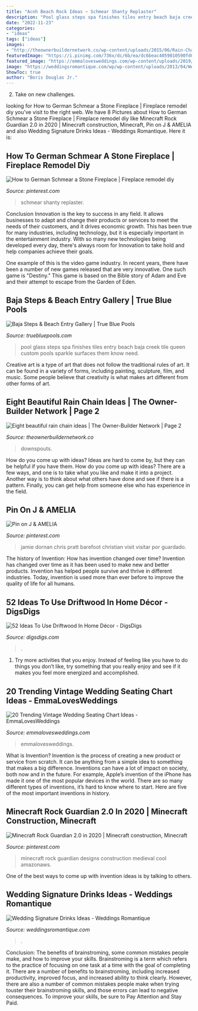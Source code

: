 ```yaml
---
title: "Acnh Beach Rock Ideas ~ Schmear Shanty Replaster"
description: "Pool glass steps spa finishes tiles entry beach baja creek tile queen custom pools sparkle surfaces them know need"
date: "2022-11-23"
categories:
- "ideas"
tags: ["ideas"]
images:
- "http://theownerbuildernetwork.co/wp-content/uploads/2015/06/Rain-Chain-Ideas-07.jpg"
featuredImage: "https://i.pinimg.com/736x/dc/6b/ea/dc6beac4059010590fd0e0793140d422.jpg"
featured_image: "https://emmalovesweddings.com/wp-content/uploads/2019/03/vintage-window-inspired-wedding-seating-chart-560x840.jpg"
image: "https://weddingsromantique.com/wp/wp-content/uploads/2013/04/Wedding-Signature-Drinks-Ideas-2.jpg"
ShowToc: true
author: "Boris Douglas Jr."
---
```



2. Take on new challenges.

	

		
looking for How to German Schmear a Stone Fireplace | Fireplace remodel diy you've visit to the right web. We have 8 Pictures about How to German Schmear a Stone Fireplace | Fireplace remodel diy like Minecraft Rock Guardian 2.0 in 2020 | Minecraft construction, Minecraft, Pin on J &amp; AMELIA and also Wedding Signature Drinks Ideas - Weddings Romantique. Here it is:
		
    
## How To German Schmear A Stone Fireplace | Fireplace Remodel Diy

<img loading=lazy src="https://i.pinimg.com/736x/d4/c6/e7/d4c6e720a2705b2cdca3b37f58cd84ea.jpg" onerror="this.onerror=null;this.src='https://tse2.mm.bing.net/th?id=OIP.mkuci5Z7nIEpjJRmCfOI0AHaJ3&amp;pid=15.1';" alt="How to German Schmear a Stone Fireplace | Fireplace remodel diy">

_Source: pinterest.com_

>schmear shanty replaster. 

	

Conclusion
Innovation is the key to success in any field. It allows businesses to adapt and change their products or services to meet the needs of their customers, and it drives economic growth.
This has been true for many industries, including technology, but it is especially important in the entertainment industry. With so many new technologies being developed every day, there's always room for Innovation to take hold and help companies achieve their goals.

One example of this is the video game industry. In recent years, there have been a number of new games released that are very innovative. One such game is "Destiny." This game is based on the Bible story of Adam and Eve and their attempt to escape from the Garden of Eden.

    
## Baja Steps &amp; Beach Entry Gallery | True Blue Pools

<img loading=lazy src="https://truebluepools.com/wp-content/uploads/ngg_featured/Glass-tile-spa.JPG" onerror="this.onerror=null;this.src='https://tse1.mm.bing.net/th?id=OIP.K-z_Y-30bUkcQL2crhhRowHaFj&amp;pid=15.1';" alt="Baja Steps &amp; Beach Entry Gallery | True Blue Pools">

_Source: truebluepools.com_

>pool glass steps spa finishes tiles entry beach baja creek tile queen custom pools sparkle surfaces them know need. 

	

Creative art is a type of art that does not follow the traditional rules of art. It can be found in a variety of forms, including painting, sculpture, film, and music. Some people believe that creativity is what makes art different from other forms of art.

    
## Eight Beautiful Rain Chain Ideas | The Owner-Builder Network | Page 2

<img loading=lazy src="http://theownerbuildernetwork.co/wp-content/uploads/2015/06/Rain-Chain-Ideas-07.jpg" onerror="this.onerror=null;this.src='https://tse4.mm.bing.net/th?id=OIP.4dd5rWmecTWe1TKpc0-08AHaJ4&amp;pid=15.1';" alt="Eight beautiful rain chain ideas | The Owner-Builder Network | Page 2">

_Source: theownerbuildernetwork.co_

>downspouts. 

	

How do you come up with ideas?
Ideas are hard to come by, but they can be helpful if you have them. How do you come up with ideas? There are a few ways, and one is to take what you like and make it into a project. Another way is to think about what others have done and see if there is a pattern. Finally, you can get help from someone else who has experience in the field.

    
## Pin On J &amp; AMELIA

<img loading=lazy src="https://i.pinimg.com/736x/8c/20/0f/8c200ffe713fe46173ace4a12b89be32.jpg" onerror="this.onerror=null;this.src='https://tse4.mm.bing.net/th?id=OIP.1bS5Xjzqwp2Ou4Ax_zWudAAAAA&amp;pid=15.1';" alt="Pin on J &amp; AMELIA">

_Source: pinterest.com_

>jamie dornan chris pratt barefoot christian visit visitar por guardado. 

	

The history of Invention: How has invention changed over time?
Invention has changed over time as it has been used to make new and better products. Invention has helped people survive and thrive in different industries. Today, invention is used more than ever before to improve the quality of life for all humans.

    
## 52 Ideas To Use Driftwood In Home Décor - DigsDigs

<img loading=lazy src="https://www.digsdigs.com/photos/ideas-to-use-driftwood-in-home-decor-44-554x948.jpg" onerror="this.onerror=null;this.src='https://tse2.mm.bing.net/th?id=OIP.e-wAlNh2dte8Iwcbqg7wdwHaMr&amp;pid=15.1';" alt="52 Ideas To Use Driftwood In Home Décor - DigsDigs">

_Source: digsdigs.com_

>. 

	

1. Try more activities that you enjoy. Instead of feeling like you have to do things you don’t like, try something that you really enjoy and see if it makes you feel more energized and accomplished. 

    
## 20 Trending Vintage Wedding Seating Chart Ideas - EmmaLovesWeddings

<img loading=lazy src="https://emmalovesweddings.com/wp-content/uploads/2019/03/vintage-window-inspired-wedding-seating-chart-560x840.jpg" onerror="this.onerror=null;this.src='https://tse3.mm.bing.net/th?id=OIP.i2eRSdZo9_ZGf4aEMk3IaAHaLH&amp;pid=15.1';" alt="20 Trending Vintage Wedding Seating Chart Ideas - EmmaLovesWeddings">

_Source: emmalovesweddings.com_

>emmalovesweddings. 

	

What is Invention?
Invention is the process of creating a new product or service from scratch. It can be anything from a simple idea to something that makes a big difference. Inventions can have a lot of impact on society, both now and in the future. For example, Apple’s invention of the iPhone has made it one of the most popular devices in the world. There are so many different types of inventions, it’s hard to know where to start. Here are five of the most important inventions in history.

    
## Minecraft Rock Guardian 2.0 In 2020 | Minecraft Construction, Minecraft

<img loading=lazy src="https://i.pinimg.com/736x/dc/6b/ea/dc6beac4059010590fd0e0793140d422.jpg" onerror="this.onerror=null;this.src='https://tse4.mm.bing.net/th?id=OIP.oCse4jaaooMUX8F9vJvpEwHaHa&amp;pid=15.1';" alt="Minecraft Rock Guardian 2.0 in 2020 | Minecraft construction, Minecraft">

_Source: pinterest.com_

>minecraft rock guardian designs construction medieval cool amazonaws. 

	

One of the best ways to come up with invention ideas is by talking to others.

    
## Wedding Signature Drinks Ideas - Weddings Romantique

<img loading=lazy src="https://weddingsromantique.com/wp/wp-content/uploads/2013/04/Wedding-Signature-Drinks-Ideas-2.jpg" onerror="this.onerror=null;this.src='https://tse1.mm.bing.net/th?id=OIP.TRyau7PvvVL0KAXtOJwT9wHaLV&amp;pid=15.1';" alt="Wedding Signature Drinks Ideas - Weddings Romantique">

_Source: weddingsromantique.com_

>. 

	

Conclusion: The benefits of brainstroming, some common mistakes people make, and how to improve your skills.
Brainstroming is a term which refers to the practice of focusing on one task at a time with the goal of completing it. There are a number of benefits to brainstroming, including increased productivity, improved focus, and increased ability to think clearly. However, there are also a number of common mistakes people make when trying touster their brainstroming skills, and those errors can lead to negative consequences. To improve your skills, be sure to Pay Attention and Stay Paid.

